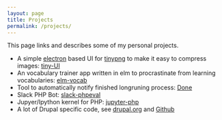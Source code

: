 ```yaml
---
layout: page
title: Projects
permalink: /projects/
---
```


This page links and describes some of my personal projects.

<ul>
  <li>A simple <a href="https://electron.atom.io/">electron</a> based UI for <a href="https://https://tinypng.com/">tinypng</a> to make it easy to compress images: <a href="https://github.com/dawehner/tiny-ui">tiny-UI</a></li>
  <li>An vocabulary trainer app written in elm to procrastinate from learning vocabularies: <a href="https://github.com/dawehner/elm-vocab">elm-vocab</a></li>
  <li>Tool to automatically notify finished longruning process: <a href="https://github.com/dawehner/done">Done</a></li>
  <li>Slack PHP Bot: <a href="https://github.com/dawehner/slack-phpeval">slack-phpeval</a></li>
  <li>Jupyer/Ipython kernel for PHP: <a href="https://github.com/dawehner/jupyter-php">jupyter-php</a></li>
  <li>A lot of Drupal specific code, see <a href="https://drupal.org/u/dawehner">drupal.org</a> and <a href="https://github.com/dawehner">Github</a></li>
</ul>

